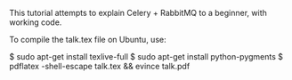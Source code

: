 This tutorial attempts to explain Celery + RabbitMQ to a beginner, with working code.

To compile the talk.tex file on Ubuntu, use:

$ sudo apt-get install texlive-full
$ sudo apt-get install python-pygments
$ pdflatex -shell-escape talk.tex && evince talk.pdf